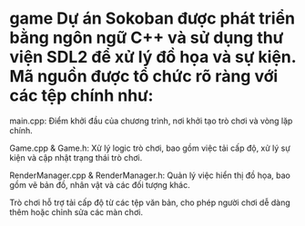 # game Dự án Sokoban được phát triển bằng ngôn ngữ C++ và sử dụng thư viện SDL2 để xử lý đồ họa và sự kiện. Mã nguồn được tổ chức rõ ràng với các tệp chính như:

main.cpp: Điểm khởi đầu của chương trình, nơi khởi tạo trò chơi và vòng lặp chính.

Game.cpp & Game.h: Xử lý logic trò chơi, bao gồm việc tải cấp độ, xử lý sự kiện và cập nhật trạng thái trò chơi.

RenderManager.cpp & RenderManager.h: Quản lý việc hiển thị đồ họa, bao gồm vẽ bản đồ, nhân vật và các đối tượng khác.

Trò chơi hỗ trợ tải cấp độ từ các tệp văn bản, cho phép người chơi dễ dàng thêm hoặc chỉnh sửa các màn chơi.

